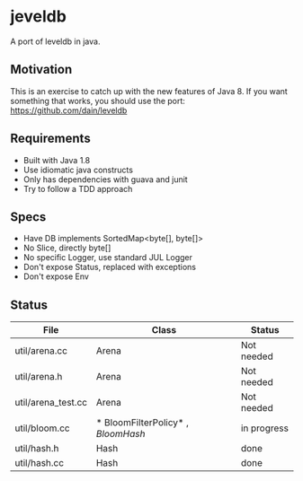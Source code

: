 # jeveldb
A port of leveldb in java.

## Motivation

This is an exercise to catch up with the new features of Java 8.
If you want something that works, you should use the port:
https://github.com/dain/leveldb

## Requirements

* Built with Java 1.8
* Use idiomatic java constructs
* Only has dependencies with guava and junit
* Try to follow a TDD approach

## Specs

* Have DB implements SortedMap<byte[], byte[]>
* No Slice, directly byte[]
* No specific Logger, use standard JUL Logger
* Don't expose Status, replaced with exceptions
* Don't expose Env

## Status

| File  | Class  | Status |
| ------------ | --------------- | ----- |
| util/arena.cc | Arena | Not needed |
| util/arena.h | Arena | Not needed |
| util/arena_test.cc | Arena | Not needed |
| util/bloom.cc | * BloomFilterPolicy* , *BloomHash* | in progress |
| util/hash.h | Hash | done |
| util/hash.cc | Hash | done |
